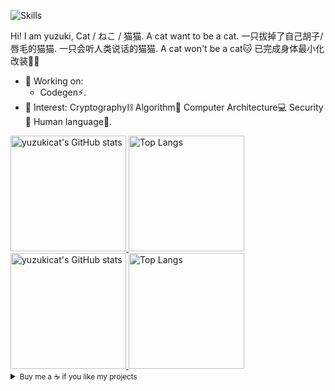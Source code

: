 ![Skills](https://skillicons.dev/icons?i=rust,go,cpp,py,pytorch,tensorflow,django,flask,regex,matlab,nodejs,java,maven,spring,eclipse,jquery,solidity,md,netlify,azure,gcp,firebase,cloudflare,nginx,aws,dynamodb,mongodb,postgres,mysql,redis,mongodb,prisma,graphql,apollo,nextjs,tailwind,vercel,react,bootstrap,redux,angular,ts,js,jest,webpack,sass,css,html,figma,docker,githubactions,git,github,gitlab,linux,cmake,qt,gtk,emacs,vim,bash,raspberrypi,powershell,vscode,latex,arduino,wordpress,pr,ae,ai)

Hi! I am yuzuki, Cat / ねこ / 猫猫. A cat want to be a cat. 一只拔掉了自己胡子/唇毛的猫猫. 一只会听人类说话的猫猫. A cat won't be a cat🐱 已完成身体最小化改装🏳‍⚧

- 🔭 Working on:
  - Codegen⚡️.
- 🌱 Interest: Cryptography⛓️ Algorithm🎈 Computer Architecture💻 Security🔐 Human language💬.

<a href="https://github-readme-stats-one-bice.vercel.app/api?username=yuzukicat&show_icons=true&include_all_commits=true&role=OWNER,ORGANIZATION_MEMBER#gh-light-mode-only" target="_blank">
  <img src="https://github-readme-stats-one-bice.vercel.app/api?username=yuzukicat&show_icons=true&include_all_commits=true&role=OWNER,ORGANIZATION_MEMBER#gh-light-mode-only" alt="yuzukicat's GitHub stats" height="185px">
</a>
<a href="https://github-readme-stats-one-bice.vercel.app/api/top-langs/?username=yuzukicat&layout=compact&langs_count=8&include_all_commits=true&role=OWNER,ORGANIZATION_MEMBER#gh-light-mode-only">
  <img src="https://github-readme-stats-one-bice.vercel.app/api/top-langs/?username=yuzukicat&layout=compact&langs_count=8&include_all_commits=true&role=OWNER,ORGANIZATION_MEMBER#gh-light-mode-only" alt="Top Langs" height="185px">
</a>

<a href="https://github-readme-stats-one-bice.vercel.app/api?username=yuzukicat&theme=calm&show_icons=true&include_all_commits=true&role=OWNER,ORGANIZATION_MEMBER#gh-dark-mode-only" target="_blank">
  <img src="https://github-readme-stats-one-bice.vercel.app/api?username=yuzukicat&theme=calm&show_icons=true&include_all_commits=true&role=OWNER,ORGANIZATION_MEMBER#gh-dark-mode-only" alt="yuzukicat's GitHub stats" height="185px">
</a>
<a href="https://github-readme-stats-one-bice.vercel.app/api/top-langs/?username=yuzukicat&theme=calm&layout=compact&langs_count=8&include_all_commits=true&role=OWNER,ORGANIZATION_MEMBER#gh-dark-mode-only">
  <img src="https://github-readme-stats-one-bice.vercel.app/api/top-langs/?username=yuzukicat&theme=calm&layout=compact&langs_count=8&include_all_commits=true&role=OWNER,ORGANIZATION_MEMBER#gh-dark-mode-only" alt="Top Langs" height="185px">
</a>

<details>
<summary><small>Buy me a ☕️ if you like my projects</small></summary>

- Your stars and follows are the biggest support to me! Thanks!

</details>